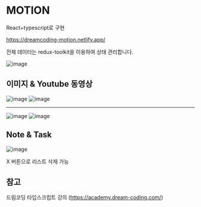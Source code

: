 # MOTION

React+typescript로 구현

https://dreamcoding-motion.netlify.app/

전체 데이터는 redux-toolkit을 이용하여 상태 관리합니다.

![image](https://user-images.githubusercontent.com/86250281/187862232-80ae9f3c-a574-4cf5-b8f0-247c8c11d748.png)


## 이미지 & Youtube 동영상
![image](https://user-images.githubusercontent.com/86250281/187862748-cb4a014e-aae9-4ad9-a221-3a0218fb4727.png)
![image](https://user-images.githubusercontent.com/86250281/187862899-38682dd2-ccdd-4972-ab5d-306c5b697a25.png)

***

![image](https://user-images.githubusercontent.com/86250281/187863096-46e863d6-df01-49f7-841b-1461e2657756.png)
![image](https://user-images.githubusercontent.com/86250281/187863230-6cf60eaf-6e5f-4ff3-93bc-353f8e822800.png)


## Note & Task

![image](https://user-images.githubusercontent.com/86250281/187863440-5191afba-cf8c-417b-88b7-3e7267515454.png)

X 버튼으로 리스트 삭제 가능


## 참고

드림코딩 타입스크립트 강의 (https://academy.dream-coding.com/)



